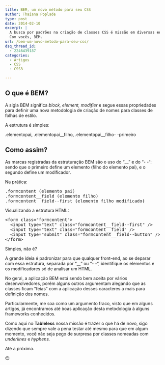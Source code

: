 ```yaml
---
title: BEM, um novo método para seu CSS
author: Thaiana Poplade
type: post
date: 2014-02-10
excerpt: |
  A busca por padrões na criação de classes CSS é missão em diversas equipes front-end pelo mundo e o pessoal da Yandex parece ter conseguido definir uma metodologia, simples e funcional.
  Com vocês, BEM.
url: /bem-um-novo-metodo-para-seu-css/
dsq_thread_id:
  - 2246439187
categories:
  - Artigos
  - CSS
  - CSS3

---
```

## O que é BEM?

A sigla BEM significa _block, element, modifier_ e segue essas propriedades para definir uma nova metodologia de criação de nomes para classes de folhas de estilo.

A estrutura é simples:
  
.elementopai, .elementopai\_\_filho, .elementopai\_\_filho- -primeiro

## Como assim?

As marcas registradas da estruturação BEM são o uso do &#8220;__&#8221; e do &#8220;- -&#8220;: sendo que o primeiro define um elemento (filho do elemento pai), e o segundo define um modificador.

Na prática:

<pre class="lang-html">.formcontent (elemento pai)
.formcontent__field (elemento filho)
.formcontent__field--first (elemento filho modificado)</pre>

Visualizando a estrutura HTML:

<pre class="lang-html">&lt;form class="formcontent"&gt;
  &lt;input type="text" class="formcontent__field--first" /&gt;
  &lt;input type="text" class="formcontent__field" /&gt;
  &lt;input type="submit" class="formcontent__field--button" /&gt;
&lt;/form&gt;</pre>

Simples, não é?

A grande ideia é padronizar para que qualquer front-end, ao se deparar com essa estrutura, separada por &#8220;__&#8221; ou &#8220;- -&#8220;, identifique os elementos e os modificadores só de analisar um HTML.

No geral, a aplicação BEM está sendo bem aceita por vários desenvolvedores, porém alguns outros argumentam alegando que as classes ficam &#8220;feias&#8221; com a aplicação desses caracteres a mais para definição dos nomes.

Particularmente, me soa como um argumento fraco, visto que em alguns artigos, já encontramos até boas aplicação desta metodologia à alguns frameworks conhecidos.

Como aqui no **Tableless** nossa missão é trazer o que há de novo, sigo dizendo que sempre vale a pena testar até mesmo para que em algum momento, você não seja pego de surpresa por classes nomeadas com _underlines_ e _hyphens._

Até a próxima.

😉